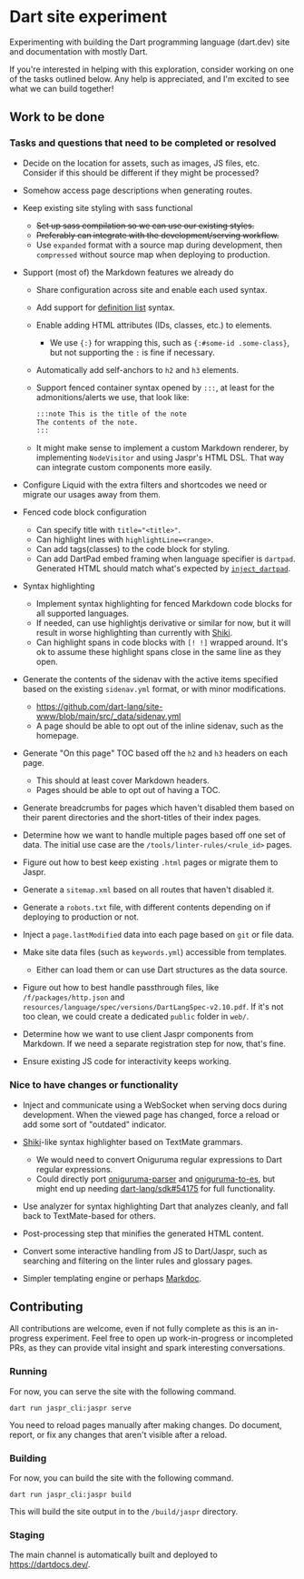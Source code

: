 # Dart site experiment

Experimenting with building the Dart programming language (dart.dev)
site and documentation with mostly Dart.

If you're interested in helping with this exploration,
consider working on one of the tasks outlined below.
Any help is appreciated, and I'm excited to see what we can build together!

## Work to be done

### Tasks and questions that need to be completed or resolved

- Decide on the location for assets, such as images, JS files, etc.
  Consider if this should be different if they might be processed?

- Somehow access page descriptions when generating routes.

- Keep existing site styling with sass functional
  - ~~Set up sass compilation so we can use our existing styles.~~
  - ~~Preferably can integrate with the development/serving workflow.~~
  - Use `expanded` format with a source map during development,
    then `compressed` without source map when deploying to production.

- Support (most of) the Markdown features we already do
  - Share configuration across site and enable each used syntax.
  - Add support for [definition list][] syntax.
  - Enable adding HTML attributes (IDs, classes, etc.) to elements.
    - We use `{:}` for wrapping this, such as `{:#some-id .some-class}`,
      but not supporting the `:` is fine if necessary.
  - Automatically add self-anchors to `h2` and `h3` elements.
  - Support fenced container syntax opened by `:::`,
    at least for the admonitions/alerts we use, that look like:

    ```markdown
    :::note This is the title of the note
    The contents of the note.
    :::
    ```

  - It might make sense to implement a custom Markdown renderer,
    by implementing `NodeVisitor` and using Jaspr's HTML DSL.
    That way can integrate custom components more easily.

- Configure Liquid with the extra filters and shortcodes we need
  or migrate our usages away from them.

- Fenced code block configuration
  - Can specify title with `title="<title>"`.
  - Can highlight lines with `highlightLine=<range>`.
  - Can add tags(classes) to the code block for styling.
  - Can add DartPad embed framing when language specifier is `dartpad`.
    Generated HTML should match what's expected by [`inject_dartpad`][].

- Syntax highlighting
  - Implement syntax highlighting for fenced Markdown code blocks for
    all supported languages.
  - If needed, can use highlightjs derivative or similar for now,
    but it will result in worse highlighting than currently with [Shiki][].
  - Can highlight spans in code blocks with `[! !]` wrapped around.
    It's ok to assume these highlight spans close in the same line as they open.

- Generate the contents of the sidenav with the active items specified
  based on the existing `sidenav.yml` format, or with minor modifications.
  - https://github.com/dart-lang/site-www/blob/main/src/_data/sidenav.yml
  - A page should be able to opt out of the inline sidenav,
    such as the homepage.

- Generate "On this page" TOC based off the `h2` and `h3` headers on each page.
  - This should at least cover Markdown headers.
  - Pages should be able to opt out of having a TOC.

- Generate breadcrumbs for pages which haven't disabled them based
  on their parent directories and the short-titles of their index pages.

- Determine how we want to handle multiple pages based off one set of data.
  The initial use case are the `/tools/linter-rules/<rule_id>` pages.

- Figure out how to best keep existing `.html` pages or migrate them to Jaspr.

- Generate a `sitemap.xml` based on all routes that haven't disabled it.

- Generate a `robots.txt` file, with different contents
  depending on if deploying to production or not.

- Inject a `page.lastModified` data into each page based on `git` or file data.

- Make site data files (such as `keywords.yml`) accessible from templates.
  - Either can load them or can use Dart structures as the data source.

- Figure out how to best handle passthrough files, like `/f/packages/http.json`
  and `resources/language/spec/versions/DartLangSpec-v2.10.pdf`.
  If it's not too clean, we could create a dedicated `public` folder in `web/`.

- Determine how we want to use client Jaspr components from Markdown.
  If we need a separate registration step for now, that's fine.

- Ensure existing JS code for interactivity keeps working.

[definition list]: https://www.markdownguide.org/extended-syntax/#definition-lists
[`inject_dartpad`]: https://github.com/dart-lang/site-shared/tree/main/pkgs/inject_dartpad

### Nice to have changes or functionality

- Inject and communicate using a WebSocket when serving docs during development.
  When the viewed page has changed,
  force a reload or add some sort of "outdated" indicator.

- [Shiki][]-like syntax highlighter based on TextMate grammars.
  - We would need to convert Oniguruma regular expressions to
    Dart regular expressions.
  - Could directly port [oniguruma-parser][] and [oniguruma-to-es][],
    but might end up needing [dart-lang/sdk#54175][] for full functionality.

- Use analyzer for syntax highlighting Dart that analyzes cleanly,
  and fall back to TextMate-based for others.

- Post-processing step that minifies the generated HTML content.

- Convert some interactive handling from JS to Dart/Jaspr, such as
  searching and filtering on the linter rules and glossary pages.

- Simpler templating engine or perhaps [Markdoc][].

[Shiki]: https://github.com/shikijs/shiki
[oniguruma-parser]: https://github.com/slevithan/oniguruma-parser
[oniguruma-to-es]: https://github.com/slevithan/oniguruma-to-es
[dart-lang/sdk#54175]: https://github.com/dart-lang/sdk/issues/54175
[Markdoc]: https://markdoc.dev/

## Contributing

All contributions are welcome, even if not fully complete
as this is an in-progress experiment.
Feel free to open up work-in-progress or incompleted PRs,
as they can provide vital insight and spark interesting conversations.

### Running

For now, you can serve the site with the following command.

```
dart run jaspr_cli:jaspr serve
```

You need to reload pages manually after making changes.
Do document, report, or fix any changes that aren't visible after a reload.

### Building

For now, you can build the site with the following command.

```
dart run jaspr_cli:jaspr build
```

This will build the site output in to the `/build/jaspr` directory.

### Staging

The main channel is automatically built and deployed to https://dartdocs.dev/.
